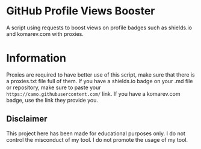 # GitHub Profile Views Booster
A script using requests to boost views on profile badges such as shields.io and komarev.com with proxies.

# Information
Proxies are required to have better use of this script, make sure that there is a proxies.txt file full of them. If you have a shields.io badge on your .md file or repository, make sure to paste your ```https://camo.githubusercontent.com/``` link. If you have a komarev.com badge, use the link they provide you.

## Disclaimer
This project here has been made for educational purposes only. I do not control the misconduct of my tool. I do not promote the usage of my tool.
